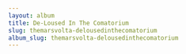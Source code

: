 ```yaml
---
layout: album
title: De-Loused In The Comatorium
slug: themarsvolta-delousedinthecomatorium
album_slug: themarsvolta-delousedinthecomatorium
---
```

